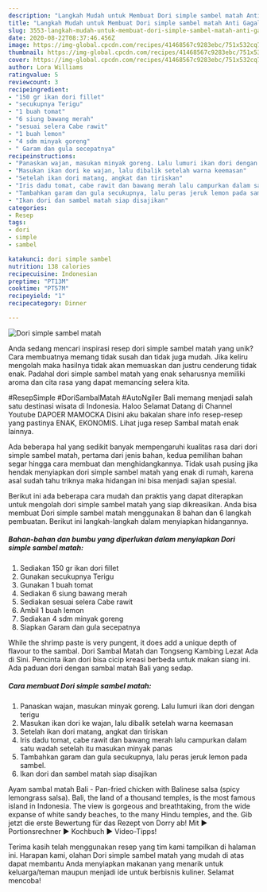 ```yaml
---
description: "Langkah Mudah untuk Membuat Dori simple sambel matah Anti Gagal"
title: "Langkah Mudah untuk Membuat Dori simple sambel matah Anti Gagal"
slug: 3553-langkah-mudah-untuk-membuat-dori-simple-sambel-matah-anti-gagal
date: 2020-08-22T08:37:46.456Z
image: https://img-global.cpcdn.com/recipes/41468567c9283ebc/751x532cq70/dori-simple-sambel-matah-foto-resep-utama.jpg
thumbnail: https://img-global.cpcdn.com/recipes/41468567c9283ebc/751x532cq70/dori-simple-sambel-matah-foto-resep-utama.jpg
cover: https://img-global.cpcdn.com/recipes/41468567c9283ebc/751x532cq70/dori-simple-sambel-matah-foto-resep-utama.jpg
author: Lora Williams
ratingvalue: 5
reviewcount: 3
recipeingredient:
- "150 gr ikan dori fillet"
- "secukupnya Terigu"
- "1 buah tomat"
- "6 siung bawang merah"
- "sesuai selera Cabe rawit"
- "1 buah lemon"
- "4 sdm minyak goreng"
- " Garam dan gula secepatnya"
recipeinstructions:
- "Panaskan wajan, masukan minyak goreng. Lalu lumuri ikan dori dengan terigu"
- "Masukan ikan dori ke wajan, lalu dibalik setelah warna keemasan"
- "Setelah ikan dori matang, angkat dan tiriskan"
- "Iris dadu tomat, cabe rawit dan bawang merah lalu campurkan dalam satu wadah setelah itu masukan minyak panas"
- "Tambahkan garam dan gula secukupnya, lalu peras jeruk lemon pada sambel."
- "Ikan dori dan sambel matah siap disajikan"
categories:
- Resep
tags:
- dori
- simple
- sambel

katakunci: dori simple sambel 
nutrition: 138 calories
recipecuisine: Indonesian
preptime: "PT13M"
cooktime: "PT57M"
recipeyield: "1"
recipecategory: Dinner

---
```



![Dori simple sambel matah](https://img-global.cpcdn.com/recipes/41468567c9283ebc/751x532cq70/dori-simple-sambel-matah-foto-resep-utama.jpg)

Anda sedang mencari inspirasi resep dori simple sambel matah yang unik? Cara membuatnya memang tidak susah dan tidak juga mudah. Jika keliru mengolah maka hasilnya tidak akan memuaskan dan justru cenderung tidak enak. Padahal dori simple sambel matah yang enak seharusnya memiliki aroma dan cita rasa yang dapat memancing selera kita.

#ResepSimple #DoriSambalMatah #AutoNgiler Bali memang menjadi salah satu destinasi wisata di Indonesia. Haloo Selamat Datang di Channel Youtube DAPOER MAMOCKA Disini aku bakalan share info resep-resep yang pastinya ENAK, EKONOMIS. Lihat juga resep Sambal matah enak lainnya.

Ada beberapa hal yang sedikit banyak mempengaruhi kualitas rasa dari dori simple sambel matah, pertama dari jenis bahan, kedua pemilihan bahan segar hingga cara membuat dan menghidangkannya. Tidak usah pusing jika hendak menyiapkan dori simple sambel matah yang enak di rumah, karena asal sudah tahu triknya maka hidangan ini bisa menjadi sajian spesial.


Berikut ini ada beberapa cara mudah dan praktis yang dapat diterapkan untuk mengolah dori simple sambel matah yang siap dikreasikan. Anda bisa membuat Dori simple sambel matah menggunakan 8 bahan dan 6 langkah pembuatan. Berikut ini langkah-langkah dalam menyiapkan hidangannya.

<!--inarticleads1-->

##### Bahan-bahan dan bumbu yang diperlukan dalam menyiapkan Dori simple sambel matah:

1. Sediakan 150 gr ikan dori fillet
1. Gunakan secukupnya Terigu
1. Gunakan 1 buah tomat
1. Sediakan 6 siung bawang merah
1. Sediakan sesuai selera Cabe rawit
1. Ambil 1 buah lemon
1. Sediakan 4 sdm minyak goreng
1. Siapkan  Garam dan gula secepatnya


While the shrimp paste is very pungent, it does add a unique depth of flavour to the sambal. Dori Sambal Matah dan Tongseng Kambing Lezat Ada di Sini. Pencinta ikan dori bisa cicip kreasi berbeda untuk makan siang ini. Ada paduan dori dengan sambal matah Bali yang sedap. 

<!--inarticleads2-->

##### Cara membuat Dori simple sambel matah:

1. Panaskan wajan, masukan minyak goreng. Lalu lumuri ikan dori dengan terigu
1. Masukan ikan dori ke wajan, lalu dibalik setelah warna keemasan
1. Setelah ikan dori matang, angkat dan tiriskan
1. Iris dadu tomat, cabe rawit dan bawang merah lalu campurkan dalam satu wadah setelah itu masukan minyak panas
1. Tambahkan garam dan gula secukupnya, lalu peras jeruk lemon pada sambel.
1. Ikan dori dan sambel matah siap disajikan


Ayam sambal matah Bali - Pan-fried chicken with Balinese salsa (spicy lemongrass salsa). Bali, the land of a thousand temples, is the most famous island in Indonesia. The view is gorgeous and breathtaking, from the wide expanse of white sandy beaches, to the many Hindu temples, and the. Gib jetzt die erste Bewertung für das Rezept von Dorry ab! Mit ► Portionsrechner ► Kochbuch ► Video-Tipps! 

Terima kasih telah menggunakan resep yang tim kami tampilkan di halaman ini. Harapan kami, olahan Dori simple sambel matah yang mudah di atas dapat membantu Anda menyiapkan makanan yang menarik untuk keluarga/teman maupun menjadi ide untuk berbisnis kuliner. Selamat mencoba!
